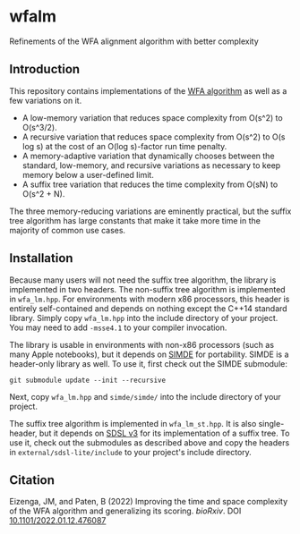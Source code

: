 # wfalm
Refinements of the WFA alignment algorithm with better complexity

## Introduction

This repository contains implementations of the [WFA algorithm](https://academic.oup.com/bioinformatics/article/37/4/456/5904262) as well as a few variations on it.

- A low-memory variation that reduces space complexity from O(s^2) to O(s^3/2).
- A recursive variation that reduces space complexity from O(s^2) to O(s log s) at the cost of an O(log s)-factor run time penalty.
- A memory-adaptive variation that dynamically chooses between the standard, low-memory, and recursive variations as necessary to keep memory below a user-defined limit.
- A suffix tree variation that reduces the time complexity from O(sN) to O(s^2 + N). 

The three memory-reducing variations are eminently practical, but the suffix tree algorithm has large constants that make it take more time in the majority of common use cases.

## Installation

Because many users will not need the suffix tree algorithm, the library is implemented in two headers. The non-suffix tree algorithm is implemented in `wfa_lm.hpp`. For environments with modern x86 processors, this header is entirely self-contained and depends on nothing except the C++14 standard library. Simply copy `wfa_lm.hpp` into the include directory of your project. You may need to add `-msse4.1` to your compiler invocation.

The library is usable in environments with non-x86 processors (such as many Apple notebooks), but it depends on [SIMDE](https://github.com/simd-everywhere/simde) for portability. SIMDE is a header-only library as well. To use it, first check out the SIMDE submodule:

	git submodule update --init --recursive

Next, copy `wfa_lm.hpp` and `simde/simde/` into the include directory of your project.

The suffix tree algorithm is implemented in `wfa_lm_st.hpp`. It is also single-header, but it depends on [SDSL v3](https://github.com/xxsds/sdsl-lite) for its implementation of a suffix tree. To use it, check out the submodules as described above and copy the headers in `external/sdsl-lite/include` to your project's include directory.

## Citation

Eizenga, JM, and Paten, B (2022) Improving the time and space complexity of the WFA algorithm and generalizing its scoring. _bioRxiv_. DOI [10.1101/2022.01.12.476087](https://doi.org/10.1101/2022.01.12.476087)
